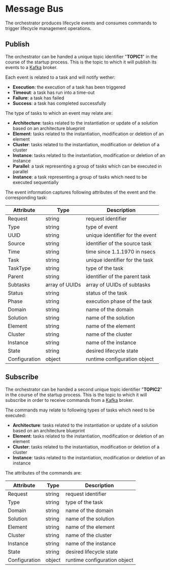 Message Bus
===========

<div class="subtitle">
The orchestrator produces lifecycle events and consumes commands to trigger   lifecycle management operations.
</div>

Publish
-------

The orchestrator can be handed a unique topic identifier "**TOPIC1**" in the
course of the startup process. This is the topic to which it will publish its
events to a [Kafka](https://kafka.apache.org/) broker.

Each event is related to a task and will notify wether:

- **Execution**: the execution of a task has been triggered
- **Timeout**: a task has run into a time-out
- **Failure**: a task has failed
- **Success**: a task has completed successfully

The type of tasks to which an event may relate are:

- **Architecture**: tasks related to the instantiation or update of a solution
  based on an architecture blueprint
- **Element**: tasks related to the instantiation, modification or deletion of
  an element
- **Cluster**: tasks related to the instantiation, modification or deletion of
  a cluster
- **Instance**: tasks related to the instantiation, modification or deletion of
  an instance
- **Parallel**: a task representing a group of tasks which can be executed in
  parallel
- **Instance**: a task representing a group of tasks which need to be executed
  sequentially

The event information captures following attributes of the event and the
corresponding task:

| Attribute     | Type            | Description                     |
|---------------|-----------------|---------------------------------|
| Request       | string          | request identifier              |
| Type          | string          | type of event                   |
| UUID          | string          | unique identifier for the event |
| Source        | string          | identifier of the source task   |
| Time          | string          | time since 1.1.1970 in nsecs    |
| Task          | string          | unique identifier for the task  |
| TaskType      | string          | type of the task                |
| Parent        | string          | identifier of the parent task   |
| Subtasks      | array of UUIDs  | array of UUIDs of subtasks      |
| Status        | string          | status of the task              |
| Phase         | string          | execution phase of the task     |
| Domain        | string          | name of the domain              |
| Solution      | string          | name of the solution            |
| Element       | string          | name of the element             |
| Cluster       | string          | name of the cluster             |
| Instance      | string          | name of the instance            |
| State         | string          | desired lifecycle state         |
| Configuration | object          | runtime configuration object    |

Subscribe
---------

The orchestrator can be handed a second unique topic identifier "**TOPIC2**"
in the course of the startup process. This is the topic to which it will
subscribe in order to receive commands from a [Kafka](https://kafka.apache.org/)
broker.

The commands may relate to following types of tasks which need to be executed:

- **Architecture**: tasks related to the instantiation or update of a solution
  based on an architecture blueprint
- **Element**: tasks related to the instantiation, modification or deletion of
  an element
- **Cluster**: tasks related to the instantiation, modification or deletion of
  a cluster
- **Instance**: tasks related to the instantiation, modification or deletion of
  an instance

The attributes of the commands are:

| Attribute     | Type            | Description                     |
|---------------|-----------------|---------------------------------|
| Request       | string          | request identifier              |
| Type          | string          | type of the task                |
| Domain        | string          | name of the domain              |
| Solution      | string          | name of the solution            |
| Element       | string          | name of the element             |
| Cluster       | string          | name of the cluster             |
| Instance      | string          | name of the instance            |
| State         | string          | desired lifecycle state         |
| Configuration | object          | runtime configuration object    |
